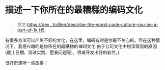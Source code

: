 # 描述一下你所在的最糟糕的编码文化

> 原文:[https://dev . to/Ben/describe-the-worst-code-culture-you-be-a-part-of-1k H5](https://dev.to/ben/describe-the-worst-coding-culture-youve-been-a-part-of-1kh5)

有很多方法可以产生不好的文化，在这里，编码有时是你最不关心的。但在这种情况下，我感兴趣的是你所在的最糟糕的*编码*文化:由于公司文化中根深蒂固的原因(截止日期、测试实践、愿景问题等)，很难开发出好的软件。)

很好奇想听一些故事！